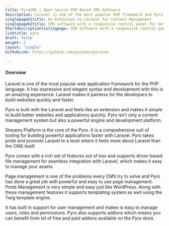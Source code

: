 ```yaml
---
title: PyroCMS | Open Source PHP Based CMS Software
description: Laravel is one of the most popular PHP framework and Pyro is content management software built on top of Laravel. Build websites and web apps faster with Pyro.
singlepageh1title: An Extension to Laravel for Content Management
singlepageh2title: CMS software with a responsive control panel for better management of content for your website. Build multilingual websites with builtin localization support.
Shortdescriptionlistingpage: CMS software with a responsive control panel for better management of content for your website. Build multilingual websites with builtin localization support.
linktitle: pyro
draft: false
weight: 3
layout: "single"
GithubLink: https://github.com/pyrocms/pyrocms

---
```


#### Overview

Laravel is one of the most popular web application framework for the PHP language. It has expressive and elegant syntax and development with this is an amazing experience. Laravel makes it painless for the developers to build websites quickly and faster.

Pyro is built with the Laravel and feels like an extension and makes it simple to build better websites and applications quickly. Pyro isn’t only a content management system but also a powerful engine and development platform.

Streams Platform is the core of the Pyro. It is a comprehensive suit of tooling for building powerful applications faster with Laravel. Pyro takes pride and promote Laravel to a level where it feels more about Laravel than the CMS itself.

Pyro comes with a rich set of features out of box and supports driver based file management for seamless integration with Laravel, which makes it easy to manage your assets.

Page management is one of the problems every CMS try to solve and Pyro has done a great job with powerful and easy to use page management. Posts Management is very simple and easy just like WordPress. Along with these management features it supports templating system as well using the Twig template engine.

It has built in support for user management and makes is easy to manage users, roles and permissions. Pyro also supports addons which means you can benefit from lot of free and paid addons available on the Pyro store.